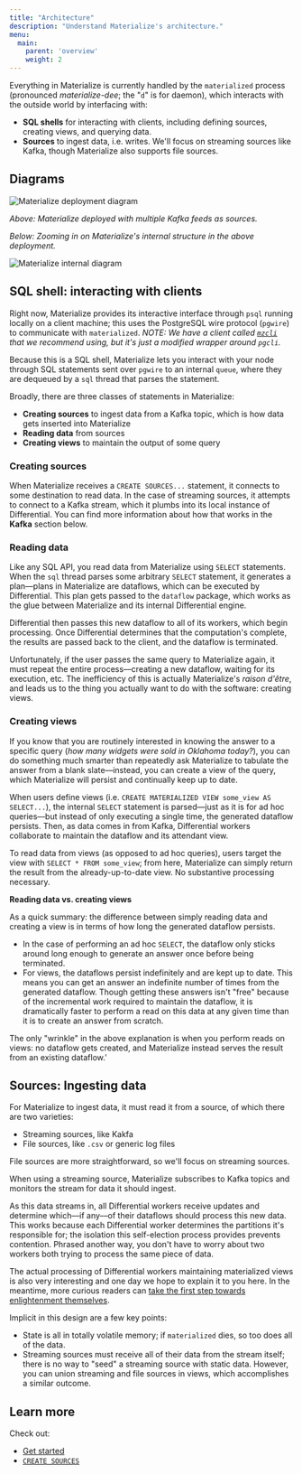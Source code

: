 ```yaml
---
title: "Architecture"
description: "Understand Materialize's architecture."
menu:
  main:
    parent: 'overview'
    weight: 2
---
```


Everything in Materialize is currently handled by the `materialized` process
(pronounced _materialize-dee_; the "`d`" is for daemon), which interacts with
the outside world by interfacing with:

- **SQL shells** for interacting with clients, including defining sources,
  creating views, and querying data.
- **Sources** to ingest data, i.e. writes. We'll focus on streaming sources like
  Kafka, though Materialize also supports file sources.

## Diagrams

![Materialize deployment diagram](/images/architecture_deployment.png)

_Above: Materialize deployed with multiple Kafka feeds as sources._

_Below: Zooming in on Materialize's internal structure in the above deployment._

![Materialize internal diagram](/images/architecture_internals.png)

## SQL shell: interacting with clients

Right now, Materialize provides its interactive interface through `psql` running
locally on a client machine; this uses the PostgreSQL wire protocol (`pgwire`)
to communicate with `materialized`. _NOTE: We have a client called
[`mzcli`](https://github.com/MaterializeInc/mzcli) that we recommend using, but
it's just a modified wrapper around `pgcli`._

Because this is a SQL shell, Materialize lets you interact with your node
through SQL statements sent over `pgwire` to an internal `queue`, where they are
dequeued by a `sql` thread that parses the statement.

Broadly, there are three classes of statements in Materialize:

- **Creating sources** to ingest data from a Kafka topic, which is how data gets
  inserted into Materialize
- **Reading data** from sources
- **Creating views** to maintain the output of some query

### Creating sources

When Materialize receives a `CREATE SOURCES...` statement, it connects to some
destination to read data. In the case of streaming sources, it attempts to
connect to a Kafka stream, which it plumbs into its local instance of
Differential. You can find more information about how that works in the
**Kafka** section below.

### Reading data

Like any SQL API, you read data from Materialize using `SELECT` statements. When
the `sql` thread parses some arbitrary `SELECT` statement, it generates a
plan––plans in Materialize are dataflows, which can be executed by Differential.
This plan gets passed to the `dataflow` package, which works as the glue between
Materialize and its internal Differential engine.

Differential then passes this new dataflow to all of its workers, which begin
processing. Once Differential determines that the computation's complete, the
results are passed back to the client, and the dataflow is terminated.

Unfortunately, if the user passes the same query to Materialize again, it must
repeat the entire process––creating a new dataflow, waiting for its execution,
etc. The inefficiency of this is actually Materialize's _raison d'être_, and
leads us to the thing you actually want to do with the software: creating views.

### Creating views

If you know that you are routinely interested in knowing the answer to a
specific query (_how many widgets were sold in Oklahoma today?_), you can do
something much smarter than repeatedly ask Materialize to tabulate the answer
from a blank slate––instead, you can create a view of the query, which
Materialize will persist and continually keep up to date.

When users define views (i.e. `CREATE MATERIALIZED VIEW some_view AS
SELECT...`), the internal `SELECT` statement is parsed––just as it is for ad hoc
queries––but instead of only executing a single time, the generated dataflow
persists. Then, as data comes in from Kafka, Differential workers collaborate to
maintain the dataflow and its attendant view.

To read data from views (as opposed to ad hoc queries), users target the view
with `SELECT * FROM some_view`; from here, Materialize can simply return the
result from the already-up-to-date view. No substantive processing necessary.

**Reading data vs. creating views**

As a quick summary: the difference between simply reading data and creating a
view is in terms of how long the generated dataflow persists.

- In the case of performing an ad hoc `SELECT`, the dataflow only sticks around
  long enough to generate an answer once before being terminated.
- For views, the dataflows persist indefinitely and are kept up to date. This
  means you can get an answer an indefinite number of times from the generated
  dataflow. Though getting these answers isn't "free" because of the incremental
  work required to maintain the dataflow, it is dramatically faster to perform a
  read on this data at any given time than it is to create an answer from
  scratch.

The only "wrinkle" in the above explanation is when you perform reads on views:
no dataflow gets created, and Materialize instead serves the result from an
existing dataflow.'

## Sources: Ingesting data

For Materialize to ingest data, it must read it from a source, of which there
are two varieties:

- Streaming sources, like Kakfa
- File sources, like `.csv` or generic log files

File sources are more straightforward, so we'll focus on streaming sources.

When using a streaming source, Materialize subscribes to Kafka topics and
monitors the stream for data it should ingest.

As this data streams in, all Differential workers receive updates and determine
which––if any––of their dataflows should process this new data. This works
because each Differential worker determines the partitions it's responsible for;
the isolation this self-election process provides prevents contention. Phrased
another way, you don't have to worry about two workers both trying to process
the same piece of data.

The actual processing of Differential workers maintaining materialized views is
also very interesting and one day we hope to explain it to you here. In the
meantime, more curious readers can [take the first step towards enlightenment
themselves](https://timelydataflow.github.io/differential-dataflow/).

Implicit in this design are a few key points:

- State is all in totally volatile memory; if `materialized` dies, so too does
  all of the data.
- Streaming sources must receive all of their data from the stream itself; there
  is no way to "seed" a streaming source with static data. However, you can
  union streaming and file sources in views, which accomplishes a similar
  outcome.

## Learn more

Check out:

- [Get started](../get-started)
- [`CREATE SOURCES`](../sql/create-sources)

[1]:
https://paper.dropbox.com/doc/Materialize-Product--AbHSqqXlN5YNKHiYEXm3EKyNAg-eMbfh2QTOCPrU7drExDCm
[Naiad paper]: http://sigops.org/s/conferences/sosp/2013/papers/p439-murray.pdf
[Timely Dataflow]: https://github.com/TimelyDataflow/timely-dataflow
[Differential Dataflow]: https://github.com/TimelyDataflow/differential-dataflow
